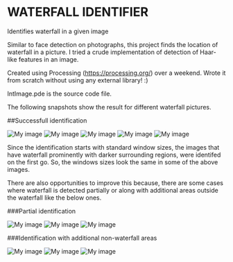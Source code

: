 # WATERFALL IDENTIFIER
Identifies waterfall in a given image

Similar to face detection on photographs, this project finds the location of waterfall in a picture.
I tried a crude implementation of detection of Haar-like features in an image. 

Created using Processing (https://processing.org/) over a weekend.
Wrote it from scratch without using any external library! :)

IntImage.pde is the source code file. 

The following snapshots show the result for different waterfall pictures. 

##Successfull identification

![My image](https://thebluebreeze.files.wordpress.com/2015/02/capture1.png)
![My image](https://thebluebreeze.files.wordpress.com/2015/02/capture3.png)
![My image](https://thebluebreeze.files.wordpress.com/2015/02/capture5.png)
![My image](https://thebluebreeze.files.wordpress.com/2015/02/capture4.png)
![My image](https://thebluebreeze.files.wordpress.com/2015/02/capture9.png)

Since the identification starts with standard window sizes, the images that have waterfall prominently with darker surrounding regions, were identifed on the first go. 
So, the windows sizes look the same in some of the above images.

There are also opportunities to improve this because, there are some cases where waterfall is detected partially or  along with additional areas outside the waterfall like the below ones.

###Partial identification

![My image](https://thebluebreeze.files.wordpress.com/2015/02/capture7.png)
![My image](https://thebluebreeze.files.wordpress.com/2015/02/capture2.png)
![My image](https://thebluebreeze.files.wordpress.com/2015/02/capture6.png)

###Identification with additional non-waterfall areas

![My image](https://thebluebreeze.files.wordpress.com/2015/02/capture8.png)
![My image](https://thebluebreeze.files.wordpress.com/2015/02/capture91.png)
![My image](https://thebluebreeze.files.wordpress.com/2015/02/capture92.png)



